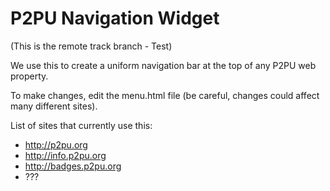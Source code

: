 P2PU Navigation Widget
======================

(This is the remote track branch - Test)

We use this to create a uniform navigation bar at the top of any P2PU web property. 

To make changes, edit the menu.html file (be careful, changes could affect many different sites). 

List of sites that currently use this:

* http://p2pu.org
* http://info.p2pu.org
* http://badges.p2pu.org
* ???
